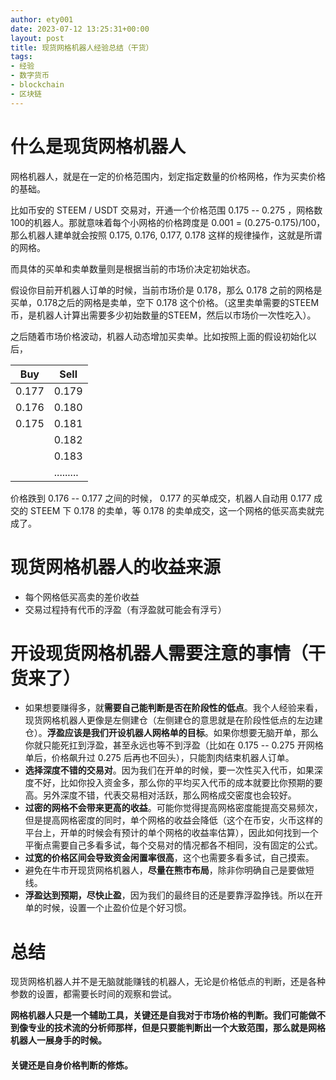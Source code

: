 ```yaml
---
author: ety001
date: 2023-07-12 13:25:31+00:00
layout: post
title: 现货网格机器人经验总结（干货）
tags:
- 经验
- 数字货币
- blockchain
- 区块链
---
```


# 什么是现货网格机器人

网格机器人，就是在一定的价格范围内，划定指定数量的价格网格，作为买卖价格的基础。

比如币安的 STEEM / USDT 交易对，开通一个价格范围 0.175 -- 0.275 ，网格数100的机器人。那就意味着每个小网格的价格跨度是 0.001 = (0.275-0.175)/100，那么机器人建单就会按照 0.175, 0.176, 0.177, 0.178 这样的规律操作，这就是所谓的网格。

而具体的买单和卖单数量则是根据当前的市场价决定初始状态。

假设你目前开机器人订单的时候，当前市场价是 0.178，那么 0.178 之前的网格是买单，0.178之后的网格是卖单，空下 0.178 这个价格。（这里卖单需要的STEEM币，是机器人计算出需要多少初始数量的STEEM，然后以市场价一次性吃入）。

之后随着市场价格波动，机器人动态增加买卖单。比如按照上面的假设初始化以后，

|    Buy    |    Sell    |
|    ----      |    ----     |
|  0.177   |  0.179  |
|  0.176   |  0.180  |
|  0.175   |  0.181  |
|                |  0.182  |
|                |  0.183  |
|                |  .........  |

价格跌到 0.176 -- 0.177 之间的时候， 0.177 的买单成交，机器人自动用 0.177 成交的 STEEM 下 0.178 的卖单，等 0.178 的卖单成交，这一个网格的低买高卖就完成了。

# 现货网格机器人的收益来源

* 每个网格低买高卖的差价收益
* 交易过程持有代币的浮盈（有浮盈就可能会有浮亏）

# 开设现货网格机器人需要注意的事情（干货来了）

* 如果想要赚得多，就**需要自己能判断是否在阶段性的低点**。我个人经验来看，现货网格机器人更像是左侧建仓（左侧建仓的意思就是在阶段性低点的左边建仓）。**浮盈应该是我们开设机器人网格单的目标**。如果你想要无脑开单，那么你就只能死扛到浮盈，甚至永远也等不到浮盈（比如在 0.175 -- 0.275 开网格单后，价格飙升过 0.275 后再也不回头），只能割肉结束机器人订单。
* **选择深度不错的交易对**。因为我们在开单的时候，要一次性买入代币，如果深度不好，比如你投入资金多，那么你的平均买入代币的成本就要比你预期的要高。另外深度不错，代表交易相对活跃，那么网格成交密度也会较好。
* **过密的网格不会带来更高的收益**。可能你觉得提高网格密度能提高交易频次，但是提高网格密度的同时，单个网格的收益会降低（这个在币安，火币这样的平台上，开单的时候会有预计的单个网格的收益率估算），因此如何找到一个平衡点需要自己多看多试，每个交易对的情况都各不相同，没有固定的公式。
* **过宽的价格区间会导致资金闲置率很高**，这个也需要多看多试，自己摸索。
* 避免在牛市开现货网格机器人，**尽量在熊市布局**，除非你明确自己是要做短线。
* **浮盈达到预期，尽快止盈**，因为我们的最终目的还是要靠浮盈挣钱。所以在开单的时候，设置一个止盈价位是个好习惯。

# 总结

现货网格机器人并不是无脑就能赚钱的机器人，无论是价格低点的判断，还是各种参数的设置，都需要长时间的观察和尝试。

**网格机器人只是一个辅助工具，关键还是自我对于市场价格的判断。我们可能做不到像专业的技术流的分析师那样，但是只要能判断出一个大致范围，那么就是网格机器人一展身手的时候。**

#### 关键还是自身价格判断的修炼。
